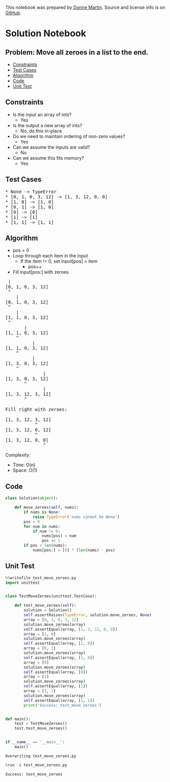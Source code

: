This notebook was prepared by [Donne Martin](https://github.com/donnemartin). Source and license info is on [GitHub](https://github.com/donnemartin/interactive-coding-challenges).

# Solution Notebook

## Problem: Move all zeroes in a list to the end.

- [Constraints](#Constraints)
- [Test Cases](#Test-Cases)
- [Algorithm](#Algorithm)
- [Code](#Code)
- [Unit Test](#Unit-Test)

## Constraints

- Is the input an array of ints?
  - Yes
- Is the output a new array of ints?
  - No, do this in-place
- Do we need to maintain ordering of non-zero values?
  - Yes
- Can we assume the inputs are valid?
  - No
- Can we assume this fits memory?
  - Yes

## Test Cases

<pre>
* None -> TypeError
* [0, 1, 0, 3, 12] -> [1, 3, 12, 0, 0]
* [1, 0] -> [1, 0]
* [0, 1] -> [1, 0]
* [0] -> [0]
* [1] -> [1]
* [1, 1] -> [1, 1]
</pre>

## Algorithm

- pos = 0
- Loop through each item in the input
  - If the item != 0, set input[pos] = item
    - pos++
- Fill input[pos:] with zeroes

<pre>
 |
[0, 1, 0, 3, 12]
 ^
    |
[0, 1, 0, 3, 12]
 ^
    |
[1, 1, 0, 3, 12]
 ^
       |
[1, 1, 0, 3, 12]
    ^
          |
[1, 1, 0, 3, 12]
    ^
          |
[1, 3, 0, 3, 12]
    ^
              |
[1, 3, 0, 3, 12]
       ^
              |
[1, 3, 12, 3, 12]
       ^

Fill right with zeroes:

[1, 3, 12, 3, 12]
           ^
[1, 3, 12, 0, 12]
           ^
[1, 3, 12, 0, 0]
              ^
</pre>

Complexity:

- Time: O(n)
- Space: O(1)

## Code

```python
class Solution(object):

    def move_zeroes(self, nums):
        if nums is None:
            raise TypeError('nums cannot be None')
        pos = 0
        for num in nums:
            if num != 0:
                nums[pos] = num
                pos += 1
        if pos < len(nums):
            nums[pos:] = [0] * (len(nums) - pos)
```

## Unit Test

```python
%%writefile test_move_zeroes.py
import unittest


class TestMoveZeroes(unittest.TestCase):

    def test_move_zeroes(self):
        solution = Solution()
        self.assertRaises(TypeError, solution.move_zeroes, None)
        array = [0, 1, 0, 3, 12]
        solution.move_zeroes(array)
        self.assertEqual(array, [1, 3, 12, 0, 0])
        array = [1, 0]
        solution.move_zeroes(array)
        self.assertEqual(array, [1, 0])
        array = [0, 1]
        solution.move_zeroes(array)
        self.assertEqual(array, [1, 0])
        array = [0]
        solution.move_zeroes(array)
        self.assertEqual(array, [0])
        array = [1]
        solution.move_zeroes(array)
        self.assertEqual(array, [1])
        array = [1, 1]
        solution.move_zeroes(array)
        self.assertEqual(array, [1, 1])
        print('Success: test_move_zeroes')


def main():
    test = TestMoveZeroes()
    test.test_move_zeroes()


if __name__ == '__main__':
    main()
```

    Overwriting test_move_zeroes.py

```python
%run -i test_move_zeroes.py
```

    Success: test_move_zeroes
